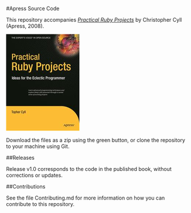 #Apress Source Code

This repository accompanies [*Practical Ruby Projects*](http://www.apress.com/9781590599112) by Christopher Cyll (Apress, 2008).

![Cover image](9781590599112.jpg)

Download the files as a zip using the green button, or clone the repository to your machine using Git.

##Releases

Release v1.0 corresponds to the code in the published book, without corrections or updates.

##Contributions

See the file Contributing.md for more information on how you can contribute to this repository.
